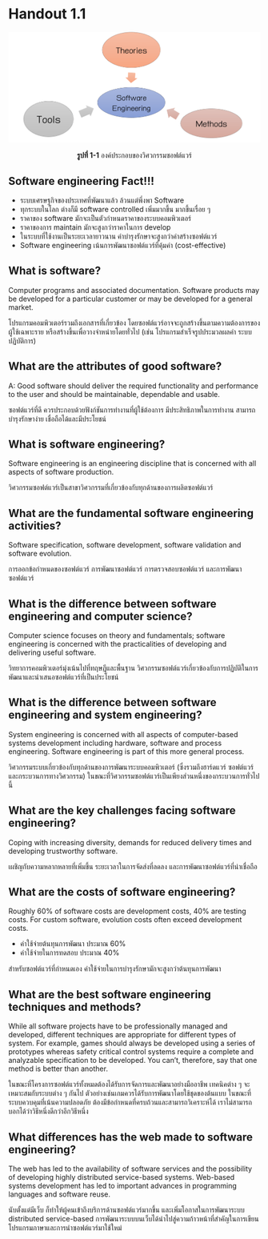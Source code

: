 # Handout 1.1

<p align="center"> <img src="./images/Picture-01.png"></p>
<p align="center"> <b>รูปที่ 1-1</b> องค์ประกอบของวิศวกรรมซอฟต์แวร์  </p>

## Software engineering   Fact!!!
* ระบบเศรษฐกิจของประเทศที่พัฒนาแล้ว ล้วนแต่พึ่งพา Software
* ทุกระบบในโลก ต่างก็มี software controlled เพิ่มมากขึ้น มากขึ้นเรื่อย ๆ
* ราคาของ software มักจะเป็นตัวกำหนดราคาของระบบคอมพิวเตอร์
* ราคาของการ maintain มักจะสูงกว่าราคาในการ develop
* ในระบบที่ใช้งานเป็นระยะเวลายาวนาน ค่าบำรุงรักษาจะสูงกว่าค่าสร้างซอฟต์แวร์
* Software engineering เน้นการพัฒนาซอฟต์แวร์ที่คุ้มค่า (cost-effective)  


## What is software?

Computer programs and associated documentation. Software products may be developed for a particular customer or may be developed for a general market.

โปรแกรมคอมพิวเตอร์รวมถึงเอกสารที่เกี่ยวข้อง โดยซอฟต์แวร์อาจจะถูกสร้างขึ้นตามความต้องการของผู้ใช้เฉพาะราย  หรือสร้างขึ้นเพื่อวางจำหน่ายโดยทั่วไป (เช่น โปรแกรมสำเร็จรูปประมวลผลคำ ระบบปฏิบัติการ)


## What are the attributes of good software?
A: Good software should deliver the required functionality and performance to the user and should be maintainable, dependable and usable.

ซอฟต์แวร์ที่ดี ควรประกอบด้วยฟังก์ชันการทำงานที่ผู้ใช้ต้องการ มีประสิทธิภาพในการทำงาน สามารถบำรุงรักษาง่าย เชื่อถือได้และมีประโยชน์

## What is software engineering?

Software engineering is an engineering discipline that is concerned with all aspects of software production.

วิศวกรรมซอฟต์แวร์เป็นสาขาวิศวกรรมที่เกี่ยวข้องกับทุกด้านของการผลิตซอฟต์แวร์

## What are the fundamental software engineering activities?

Software specification, software development, software validation and software evolution.

การออกข้อกำหนดของซอฟต์แวร์ การพัฒนาซอฟต์แวร์ การตรวจสอบซอฟต์แวร์ และการพัฒนาซอฟต์แวร์

## What is the difference between software engineering and computer science?
Computer science focuses on theory and fundamentals; software engineering is concerned with the practicalities of developing and delivering useful software.

วิทยาการคอมพิวเตอร์มุ่งเน้นไปที่ทฤษฎีและพื้นฐาน วิศวกรรมซอฟต์แวร์เกี่ยวข้องกับการปฏิบัติในการพัฒนาและนำเสนอซอฟต์แวร์ที่เป็นประโยชน์

## What is the difference between software engineering and system engineering?
System engineering is concerned with all aspects of computer-based systems development including hardware, software and process engineering. Software engineering is part of this more general process.

วิศวกรรมระบบเกี่ยวข้องกับทุกด้านของการพัฒนาระบบคอมพิวเตอร์ (ซึ่งรวมถึงฮาร์ดแวร์ ซอฟต์แวร์ และกระบวนการทางวิศวกรรม) ในขณะที่วิศวกรรมซอฟต์แวร์เป็นเพียงส่วนหนึ่งของกระบวนการทั่วไปนี้

## What are the key challenges facing software engineering?
Coping with increasing diversity, demands for reduced delivery times and developing trustworthy software.

เผชิญกับความหลากหลายที่เพิ่มขึ้น  ระยะเวลาในการจัดส่งที่ลดลง และการพัฒนาซอฟต์แวร์ที่น่าเชื่อถือ

## What are the costs of software engineering?

Roughly 60% of software costs are development costs, 40% are testing costs. For custom software, evolution costs often exceed development costs.

* ค่าใช้จ่ายต้นทุนการพัฒนา ประมาณ 60%  
* ค่าใช้จ่ายในการทดสอบ	  ประมาณ 40%

สำหรับซอฟต์แวร์ที่กำหนดเอง ค่าใช้จ่ายในการบำรุงรักษามักจะสูงกว่าต้นทุนการพัฒนา

## What are the best software engineering techniques and methods?
While all software projects have to be professionally managed and developed, different techniques are appropriate for different types of system. For example, games should always be developed using a series of prototypes whereas safety critical control systems require a complete and analyzable specification to be developed. You can’t, therefore, say that one method is better than another.

ในขณะที่โครงการซอฟต์แวร์ทั้งหมดต้องได้รับการจัดการและพัฒนาอย่างมืออาชีพ เทคนิคต่าง ๆ จะเหมาะสมกับระบบต่าง ๆ กันไป ตัวอย่างเช่นเกมควรได้รับการพัฒนาโดยใช้ชุดของต้นแบบ ในขณะที่ระบบควบคุมที่เน้นความปลอดภัย ต้องมีข้อกำหนดที่ครบถ้วนและสามารถวิเคราะห์ได้ เราไม่สามารถบอกได้ว่าวิธีหนึ่งดีกว่าอีกวิธีหนึ่ง

## What differences has the web made to software engineering?
The web has led to the availability of software services and the possibility of developing highly distributed service-based systems. Web-based systems development has led to important advances in programming languages and software reuse.

นับตั้งแต่มีเว็บ ก็ทำให้ผู้คนเข้าถึงบริการด้านซอฟต์แวร์มากขึ้น และเพิ่มโอกาสในการพัฒนาระบบ distributed service-based 
การพัฒนาระบบบนเว็บได้นำไปสู่ความก้าวหน้าที่สำคัญในการเขียนโปรแกรมภาษาและการนำซอฟต์แวร์มาใช้ใหม่


